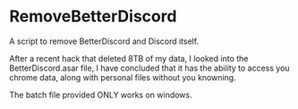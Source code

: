 # RemoveBetterDiscord
A script to remove BetterDiscord and Discord itself.

After a recent hack that deleted 8TB of my data, I looked into the BetterDiscord.asar file, I have concluded that it has the ability to access you chrome data, along with personal files without you knowning.

The batch file provided ONLY works on windows.
